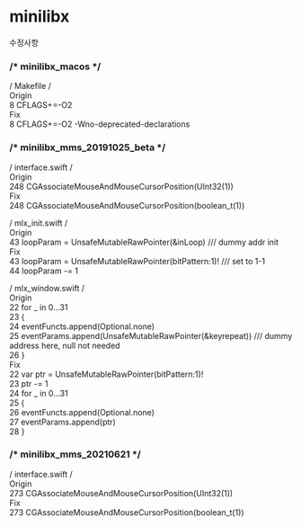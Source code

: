 # minilibx

수정사항

### /* minilibx_macos */

/ Makefile /  
Origin   
8	CFLAGS+=-O2  
Fix  
8	CFLAGS+=-O2 -Wno-deprecated-declarations  

### /* minilibx_mms_20191025_beta */

/ interface.swift /  
Origin  
248	CGAssociateMouseAndMouseCursorPosition(UInt32(1))  
Fix  
248	CGAssociateMouseAndMouseCursorPosition(boolean_t(1))  

/ mlx_init.swift /  
Origin  
43	loopParam = UnsafeMutableRawPointer(&inLoop)  /// dummy addr init  
Fix  
43	loopParam = UnsafeMutableRawPointer(bitPattern:1)! /// set to 1-1  
44	loopParam -= 1  

/ mlx_window.swift /  
Origin  
22	for _ in 0...31  
23	{  
24		eventFuncts.append(Optional.none)  
25		eventParams.append(UnsafeMutableRawPointer(&keyrepeat)) /// dummy address here, null not needed  
26	}  
Fix  
22	var ptr = UnsafeMutableRawPointer(bitPattern:1)!  
23	ptr -= 1  
24	for _ in 0...31  
25 {  
26		eventFuncts.append(Optional.none)  
27		eventParams.append(ptr)  
28	}  

### /* minilibx_mms_20210621 */  

/ interface.swift /  
Origin  
273	CGAssociateMouseAndMouseCursorPosition(UInt32(1))  
Fix  
273	CGAssociateMouseAndMouseCursorPosition(boolean_t(1))  
